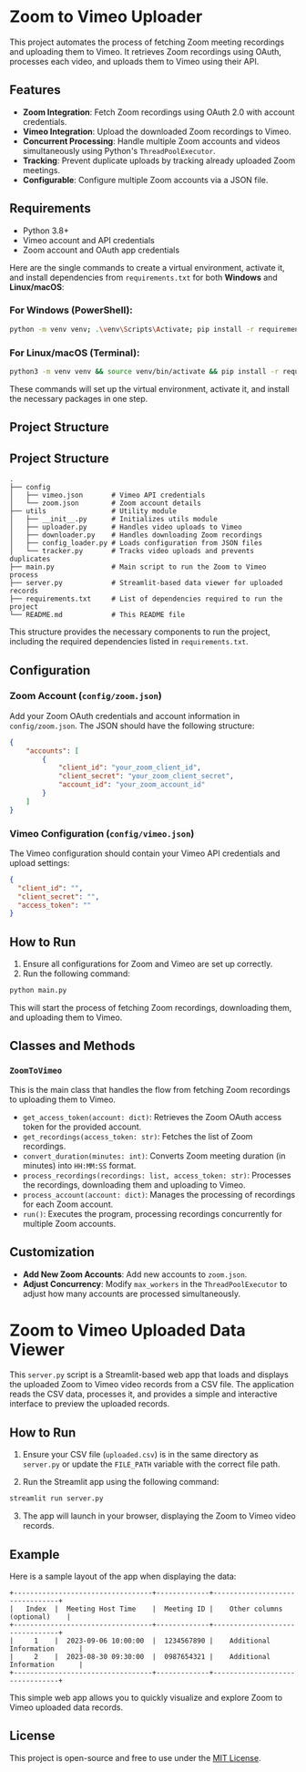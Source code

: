 # Zoom to Vimeo Uploader

This project automates the process of fetching Zoom meeting recordings and uploading them to Vimeo. It retrieves Zoom recordings using OAuth, processes each video, and uploads them to Vimeo using their API.

## Features
- **Zoom Integration**: Fetch Zoom recordings using OAuth 2.0 with account credentials.
- **Vimeo Integration**: Upload the downloaded Zoom recordings to Vimeo.
- **Concurrent Processing**: Handle multiple Zoom accounts and videos simultaneously using Python's `ThreadPoolExecutor`.
- **Tracking**: Prevent duplicate uploads by tracking already uploaded Zoom meetings.
- **Configurable**: Configure multiple Zoom accounts via a JSON file.

## Requirements

- Python 3.8+
- Vimeo account and API credentials
- Zoom account and OAuth app credentials
  
Here are the single commands to create a virtual environment, activate it, and install dependencies from `requirements.txt` for both **Windows** and **Linux/macOS**:

### **For Windows (PowerShell)**:

```bash
python -m venv venv; .\venv\Scripts\Activate; pip install -r requirements.txt
```

### **For Linux/macOS (Terminal)**:

```bash
python3 -m venv venv && source venv/bin/activate && pip install -r requirements.txt
```

These commands will set up the virtual environment, activate it, and install the necessary packages in one step.

## Project Structure

## Project Structure

```
.
├── config
│   ├── vimeo.json       # Vimeo API credentials
│   └── zoom.json        # Zoom account details
├── utils                # Utility module
│   ├── __init__.py      # Initializes utils module
│   ├── uploader.py      # Handles video uploads to Vimeo
│   ├── downloader.py    # Handles downloading Zoom recordings
│   ├── config_loader.py # Loads configuration from JSON files
│   └── tracker.py       # Tracks video uploads and prevents duplicates
├── main.py              # Main script to run the Zoom to Vimeo process
├── server.py            # Streamlit-based data viewer for uploaded records
├── requirements.txt     # List of dependencies required to run the project
└── README.md            # This README file
```

This structure provides the necessary components to run the project, including the required dependencies listed in `requirements.txt`.

## Configuration

### Zoom Account (`config/zoom.json`)
Add your Zoom OAuth credentials and account information in `config/zoom.json`. The JSON should have the following structure:

```json
{
    "accounts": [
        {
            "client_id": "your_zoom_client_id",
            "client_secret": "your_zoom_client_secret",
            "account_id": "your_zoom_account_id"
        }
    ]
}
```

### Vimeo Configuration (`config/vimeo.json`)
The Vimeo configuration should contain your Vimeo API credentials and upload settings:

```json
{
  "client_id": "",
  "client_secret": "",
  "access_token": ""
}
```

## How to Run

1. Ensure all configurations for Zoom and Vimeo are set up correctly.
2. Run the following command:

```bash
python main.py
```

This will start the process of fetching Zoom recordings, downloading them, and uploading them to Vimeo.

## Classes and Methods

### `ZoomToVimeo`
This is the main class that handles the flow from fetching Zoom recordings to uploading them to Vimeo.

- `get_access_token(account: dict)`: Retrieves the Zoom OAuth access token for the provided account.
- `get_recordings(access_token: str)`: Fetches the list of Zoom recordings.
- `convert_duration(minutes: int)`: Converts Zoom meeting duration (in minutes) into `HH:MM:SS` format.
- `process_recordings(recordings: list, access_token: str)`: Processes the recordings, downloading them and uploading to Vimeo.
- `process_account(account: dict)`: Manages the processing of recordings for each Zoom account.
- `run()`: Executes the program, processing recordings concurrently for multiple Zoom accounts.

## Customization

- **Add New Zoom Accounts**: Add new accounts to `zoom.json`.
- **Adjust Concurrency**: Modify `max_workers` in the `ThreadPoolExecutor` to adjust how many accounts are processed simultaneously.

# Zoom to Vimeo Uploaded Data Viewer

This `server.py` script is a Streamlit-based web app that loads and displays the uploaded Zoom to Vimeo video records from a CSV file. The application reads the CSV data, processes it, and provides a simple and interactive interface to preview the uploaded records.

## How to Run

1. Ensure your CSV file (`uploaded.csv`) is in the same directory as `server.py` or update the `FILE_PATH` variable with the correct file path.

2. Run the Streamlit app using the following command:

```bash
streamlit run server.py
```

3. The app will launch in your browser, displaying the Zoom to Vimeo video records.

## Example

Here is a sample layout of the app when displaying the data:

```text
+----------------------------------+-------------+--------------------------------+
|   Index  |  Meeting Host Time    |  Meeting ID |    Other columns (optional)    |
+----------------------------------+-------------+--------------------------------+
|     1    |  2023-09-06 10:00:00  |  1234567890 |    Additional Information      |
|     2    |  2023-08-30 09:30:00  |  0987654321 |    Additional Information      |
+----------------------------------+-------------+--------------------------------+
```

This simple web app allows you to quickly visualize and explore Zoom to Vimeo uploaded data records.

## License
This project is open-source and free to use under the [MIT License](LICENSE).
